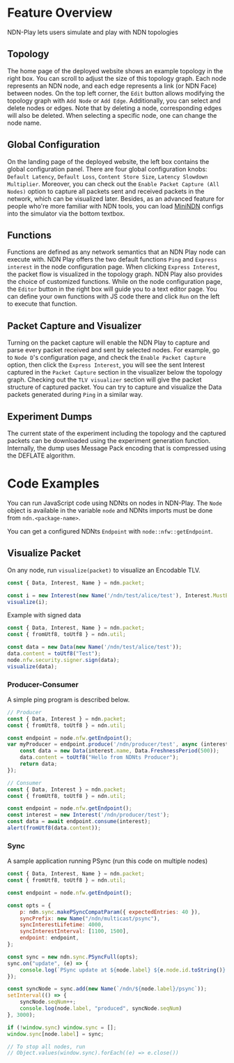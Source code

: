 # Feature Overview
NDN-Play lets users simulate and play with NDN topologies

## Topology
The home page of the deployed website shows an example topology in the right box.
You can scroll to adjust the size of this topology graph.
Each node represents an NDN node, and each edge represents a link (or NDN Face) between nodes.
On the top left corner, the `Edit` button allows modifying the topology graph with `Add Node` or `Add Edge`.
Additionally, you can select and delete nodes or edges. Note that by deleting a node, corresponding edges will also be deleted.
When selecting a specific node, one can change the node name.

## Global Configuration
On the landing page of the deployed website, the left box contains the global configuration panel.
There are four global configuration knobs: `Default Latency`, `Default Loss`, `Content Store Size`, `Latency Slowdown Multiplier`.
Moreover, you can check out the `Enable Packet Capture (All Nodes)` option to capture all packets sent and received packets in the network,
which can be visualized later.
Besides, as an advanced feature for people who're more familiar with NDN tools, you can load [MiniNDN](https://github.com/named-data/mini-ndn) configs into the simulator via the bottom textbox.

## Functions
Functions are defined as any network semantics that an NDN Play node can execute with.
NDN Play offers the two default functions `Ping` and `Express interest` in the node configuration page.
When clicking `Express Interest`, the packet flow is visualized in the topology graph.
NDN Play also provides the choice of customized functions.
While on the node configuration page, the `Editor` button in the right box will guide you to a text editor page.
You can define your own functions with JS code there and click `Run` on the left to execute that function.

## Packet Capture and Visualizer
Turning on the packet capture will enable the NDN Play to capture and parse every packet received and sent by selected nodes.
For example, go to `Node D`'s configuration page, and check the `Enable Packet Capture` option, then click the `Express Interest`, you will see the sent Interest captured in the `Packet Capture` section in the visualizer below the topology graph.
Checking out the `TLV visualizer` section will give the packet structure of captured packet.
You can try to capture and visualize the Data packets generated during `Ping` in a similar way.

## Experiment Dumps
The current state of the experiment including the topology and the captured packets can be downloaded using the experiment generation function. Internally, the dump uses Message Pack encoding that is compressed using the DEFLATE algorithm.

# Code Examples

You can run JavaScript code using NDNts on nodes in NDN-Play. The `Node` object is available in the variable `node` and NDNts imports must be done from `ndn.<package-name>`.

You can get a configured NDNts `Endpoint` with `node::nfw::getEndpoint`.

## Visualize Packet
On any node, run `visualize(packet)` to visualize an Encodable TLV.

```js
const { Data, Interest, Name } = ndn.packet;

const i = new Interest(new Name('/ndn/test/alice/test'), Interest.MustBeFresh);
visualize(i);
```

Example with signed data

```js
const { Data, Interest, Name } = ndn.packet;
const { fromUtf8, toUtf8 } = ndn.util;

const data = new Data(new Name('/ndn/test/alice/test'));
data.content = toUtf8("Test");
node.nfw.security.signer.sign(data);
visualize(data);
```

### Producer-Consumer

A simple ping program is described below.

```js
// Producer
const { Data, Interest } = ndn.packet;
const { fromUtf8, toUtf8 } = ndn.util;

const endpoint = node.nfw.getEndpoint();
var myProducer = endpoint.produce('/ndn/producer/test', async (interest) => {
    const data = new Data(interest.name, Data.FreshnessPeriod(500));
    data.content = toUtf8("Hello from NDNts Producer");
    return data;
});

// Consumer
const { Data, Interest } = ndn.packet;
const { fromUtf8, toUtf8 } = ndn.util;

const endpoint = node.nfw.getEndpoint();
const interest = new Interest('/ndn/producer/test');
const data = await endpoint.consume(interest);
alert(fromUtf8(data.content));
```

### Sync

A sample application running PSync (run this code on multiple nodes)

```js
const { Data, Interest, Name } = ndn.packet;
const { fromUtf8, toUtf8 } = ndn.util;

const endpoint = node.nfw.getEndpoint();

const opts = {
    p: ndn.sync.makePSyncCompatParam({ expectedEntries: 40 }),
    syncPrefix: new Name("/ndn/multicast/psync"),
    syncInterestLifetime: 4000,
    syncInterestInterval: [1100, 1500],
    endpoint: endpoint,
};

const sync = new ndn.sync.PSyncFull(opts);
sync.on("update", (e) => {
    console.log(`PSync update at ${node.label} ${e.node.id.toString()} = ${e.loSeqNum} - ${e.hiSeqNum}`);
});

const syncNode = sync.add(new Name(`/ndn/${node.label}/psync`));
setInterval(() => {
    syncNode.seqNum++;
    console.log(node.label, "produced", syncNode.seqNum)
}, 3000);

if (!window.sync) window.sync = [];
window.sync[node.label] = sync;

// To stop all nodes, run
// Object.values(window.sync).forEach((e) => e.close())
```
